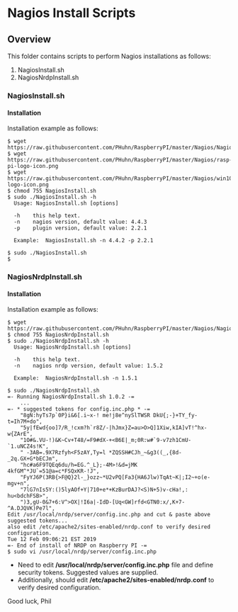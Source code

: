 # Nagios Install Scripts
## Overview

This folder contains scripts to perform Nagios installations as follows:
1. NagiosInstall.sh
1. NagiosNrdpInstall.sh

### NagiosInstall.sh

#### Installation
Installation example as follows:

```
$ wget https://raw.githubusercontent.com/PHuhn/RaspberryPI/master/Nagios/NagiosInstall.sh
$ wget https://raw.githubusercontent.com/PHuhn/RaspberryPI/master/Nagios/rasp-pi-logo-icon.png
$ wget https://raw.githubusercontent.com/PHuhn/RaspberryPI/master/Nagios/win10-logo-icon.png
$ chmod 755 NagiosInstall.sh
$ sudo ./NagiosInstall.sh -h
  Usage: NagiosInstall.sh [options]

  -h    this help text.
  -n    nagios version, default value: 4.4.3
  -p    plugin version, default value: 2.2.1

  Example:  NagiosInstall.sh -n 4.4.2 -p 2.2.1

$ sudo ./NagiosInstall.sh
$
```

### NagiosNrdpInstall.sh

#### Installation
Installation example as follows:

```
$ wget https://raw.githubusercontent.com/PHuhn/RaspberryPI/master/Nagios/NagiosNrdpInstall.sh
$ chmod 755 NagiosNrdpInstall.sh
$ sudo ./NagiosNrdpInstall.sh -h
  Usage: NagiosNrdpInstall.sh [options]

  -h    this help text.
  -n    nagios nrdp version, default value: 1.5.2

  Example:  NagiosNrdpInstall.sh -n 1.5.1

$ sudo ./NagiosNrdpInstall.sh
=- Running NagiosNrdpInstall.sh 1.0.2 -=
    ...
=- * suggested tokens for config.inc.php * -=
    "8gN:hyTs7p`0P}i&6[.i~x-! me!j8e^nySlTWSR DkU{;-}+TY_fy-t=Ih7M+do",
    "5y|fEwd{oo]7/R_!cxm?h`r8Z/-|hJmx}Z=au>O>Q]1Xiw,kIA]vT!^hx-w{ZArE",
    "1O#&.VU-!)&K~Cv+T48/=F9#dX-+<B6E|_m;0R:w#`9-v7zh1CmU-`1.uNCZ4s!K",
    " -3AB=.9X7Rzfyh<F5zAY,Ty=l *ZQSSH#CJh_~&g3((_,{8d-_2q.GX+G*bECJm",
    "hc#a6F9TQEq6du/h=EG.^_L};-4M>!&d=jMK 4kfGM^*JU`=51@a=c*FSQxKR-!J",
    "FyYJ6P(3RB{>F@Q}2l-_}ozz~*U2vPQ[Fa3{HA6Jlw)TqAt~K|;I2~+o(e-mgv+n",
    "7lG7nIs5Y:()5lyAOf+Y|710+e*+KzBurDAJ?<S)N+5)v-cHa!,: hu<bdchFSB>",
    ")3,gU-0&7+6:V^>OX|!I6a|-IdD-[Uq<GW]rfd<GTN0:x/,K+7-^A.DJQVK)Pe7l",
Edit /usr/local/nrdp/server/config.inc.php and cut & paste above suggested tokens...
also edit /etc/apache2/sites-enabled/nrdp.conf to verify desired configuration.
Tue 12 Feb 09:06:21 EST 2019
=- End of install of NRDP on Raspberry PI -=
$ sudo vi /usr/local/nrdp/server/config.inc.php
```

* Need to edit **/usr/local/nrdp/server/config.inc.php** file and define security tokens.  Suggested values are supplied. 
* Additionally, should edit **/etc/apache2/sites-enabled/nrdp.conf** to verify desired configuration.


Good luck, Phil

